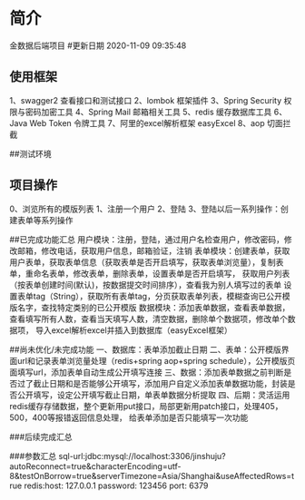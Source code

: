 # 简介
金数据后端项目
#更新日期
2020-11-09 09:35:48
## 使用框架
1、swagger2 查看接口和测试接口
2、lombok 框架插件
3、Spring Security 权限与密码加密工具
4、Spring Mail 邮箱相关工具
5、redis 缓存数据库工具
6、Java Web Token 令牌工具
7、阿里的excel解析框架 easyExcel
8、aop 切面拦截

##测试环境

## 项目操作
0、浏览所有的模版列表
1、注册一个用户
2、登陆
3、登陆以后一系列操作：创建表单等系列操作

##已完成功能汇总
用户模块：注册，登陆，通过用户名检查用户，修改密码，修改邮箱，修改电话，获取用户信息，邮箱验证，注销
表单模块：创建表单，获取用户表单，获取表单信息（获取表单是否开启填写，获取表单浏览量），复制表单，重命名表单，修改表单，删除表单，设置表单是否开启填写，
    获取用户列表（按表单创建时间(默认)，按数据提交时间排序），查看我为别人填写过的表单
    设置表单tag（String），获取所有表单tag，分页获取表单列表，模糊查询已公开模版名字，查找特定类别的已公开模版
数据模块：添加表单数据，查看表单数据，查看填写所有人数，查看当天填写人数，清空数据，删除单个数据项，修改单个数据项，
    导入excel解析excel并插入到数据库（easyExcel框架）
    
##尚未优化/未完成功能
一、数据库：表单添加截止日期
二、表单：公开模版界面url和记录表单浏览量处理（redis+spring aop+spring schedule），公开模版页面填写url，添加表单自动生成公开填写连接
三、数据：添加表单数据之前判断是否过了截止日期和是否能够公开填写，添加用户自定义添加表单数据功能，封装是否公开填写，设定公开填写截止日期，单表单数据分析提取
四、后期：灵活运用redis缓存存储数据，整个更新用put接口，局部更新用patch接口，处理405，500，400等报错返回信息处理，
给表单添加是否只能填写一次功能

###后续完成汇总

###参数汇总
sql-url:jdbc:mysql://localhost:3306/jinshuju?autoReconnect=true&characterEncoding=utf-8&testOnBorrow=true&serverTimezone=Asia/Shanghai&useAffectedRows=true
redis:host: 127.0.0.1 password: 123456 port: 6379